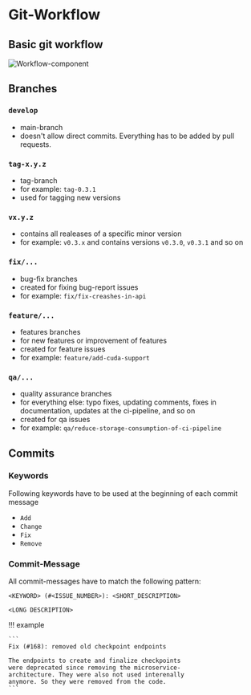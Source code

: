 # Git-Workflow

## Basic git workflow

![Workflow-component](../img/git-workflow.drawio)

## Branches

### `develop`

- main-branch
- doesn't allow direct commits. Everything has to be added by pull requests.

### `tag-x.y.z`

- tag-branch
- for example: `tag-0.3.1`
- used for tagging new versions

### `vx.y.z`

- contains all realeases of a specific minor version
- for example: `v0.3.x` and contains versions `v0.3.0`, `v0.3.1` and so on

### `fix/...`

- bug-fix branches
- created for fixing bug-report issues
- for example: `fix/fix-creashes-in-api`

### `feature/...`

- features branches
- for new features or improvement of features
- created for feature issues
- for example: `feature/add-cuda-support`

### `qa/...`

- quality assurance branches
- for everything else: typo fixes, updating comments, fixes in documentation, updates at the ci-pipeline, and so on
- created for qa issues
- for example: `qa/reduce-storage-consumption-of-ci-pipeline`

## Commits

### Keywords

Following keywords have to be used at the beginning of each commit message

- `Add`
- `Change`
- `Fix`
- `Remove`

### Commit-Message

All commit-messages have to match the following pattern:

```
<KEYWORD> (#<ISSUE_NUMBER>): <SHORT_DESCRIPTION>

<LONG DESCRIPTION>
```

!!! example

    ```
    Fix (#168): removed old checkpoint endpoints
    
    The endpoints to create and finalize checkpoints
    were deprecated since removing the microservice-
    architecture. They were also not used interenally
    anymore. So they were removed from the code.
    ```
